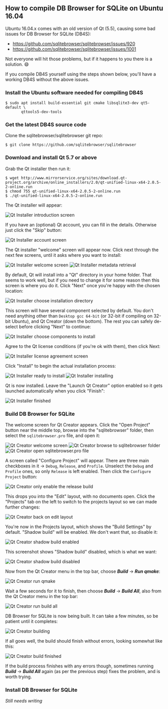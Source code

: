 ## How to compile DB Browser for SQLite on Ubuntu 16.04

Ubuntu 16.04.x comes with an old version of Qt (5.5), causing some bad issues for DB Browser for SQLite (DB4S):

* https://github.com/sqlitebrowser/sqlitebrowser/issues/920
* https://github.com/sqlitebrowser/sqlitebrowser/issues/1001

Not everyone will hit those problems, but if it happens to you there is a solution. :smile:

If you compile DB4S yourself using the steps shown below, you'll have a working DB4S without the above issues.

### Install the Ubuntu software needed for compiling DB4S

    $ sudo apt install build-essential git cmake libsqlite3-dev qt5-default \
           qttools5-dev-tools


### Get the latest DB4S source code

Clone the sqlitebrowser/sqlitebrowser git repo:

    $ git clone https://github.com/sqlitebrowser/sqlitebrowser


### Download and install Qt 5.7 or above

Grab the Qt installer then run it:

```
$ wget http://www.mirrorservice.org/sites/download.qt-project.org/archive/online_installers/2.0/qt-unified-linux-x64-2.0.5-2-online.run
$ chmod 755 qt-unified-linux-x64-2.0.5-2-online.run
$ ./qt-unified-linux-x64-2.0.5-2-online.run
```

The Qt installer will appear:

![Qt Installer introduction screen](https://github.com/sqlitebrowser/db4s-screenshots/raw/master/wiki/ubuntu_16.04/00_qt_installer_intro_screen.png)

If you have an (optional) Qt account, you can fill in the details.  Otherwise just click the "Skip" button:

![Qt Installer account screen](https://github.com/sqlitebrowser/db4s-screenshots/raw/master/wiki/ubuntu_16.04/01_qt_installer_account_screen.png)

The Qt installer "welcome" screen will appear now.  Click next through the next few screens, until it asks where you want to install:

![Qt Installer welcome screen](https://github.com/sqlitebrowser/db4s-screenshots/raw/master/wiki/ubuntu_16.04/02_qt_installer_welcome_screen.png)
![Qt Installer metadata retrieval](https://github.com/sqlitebrowser/db4s-screenshots/raw/master/wiki/ubuntu_16.04/03_qt_installer_metadata_retrieval.png)

By default, Qt will install into a "Qt" directory in your home folder.  That seems to work well, but if you need to change it for some reason then this screen is where you do it.  Click "Next" once you're happy with the chosen location:

![Qt Installer choose installation directory](https://github.com/sqlitebrowser/db4s-screenshots/raw/master/wiki/ubuntu_16.04/04_qt_installer_choose_install_dir.png)

This screen will have several component selected by default.  You don't need anything other than `Desktop gcc 64-bit` (or 32-bit if compiling on 32-bit Ubuntu), and Qt Creator (down the bottom).  The rest you can safely de-select before clicking "Next" to continue:

![Qt Installer choose components to install](https://github.com/sqlitebrowser/db4s-screenshots/raw/master/wiki/ubuntu_16.04/05_qt_installer_choose_components.png)

Agree to the Qt license conditions (if you're ok with them), then click Next:

![Qt Installer license agreement screen](https://github.com/sqlitebrowser/db4s-screenshots/raw/master/wiki/ubuntu_16.04/06_qt_installer_license_agreement.png)

Click "Install" to begin the actual installation process:

![Qt Installer ready to install](https://github.com/sqlitebrowser/db4s-screenshots/raw/master/wiki/ubuntu_16.04/07_qt_installer_ready.png)
![Qt Installer installing](https://github.com/sqlitebrowser/db4s-screenshots/raw/master/wiki/ubuntu_16.04/08_qt_installer_installing.png)

Qt is now installed.  Leave the "Launch Qt Creator" option enabled so it gets launched automatically when you click "Finish":

![Qt Installer finished](https://github.com/sqlitebrowser/db4s-screenshots/raw/master/wiki/ubuntu_16.04/09_qt_installer_finished.png)


### Build DB Browser for SQLite

The welcome screen for Qt Creator appears.  Click the "Open Project" button near the middle top, browse into the "sqlitebrowser" folder, then select the `sqlitebrowser.pro` file, and open it:

![Qt Creator welcome screen](https://github.com/sqlitebrowser/db4s-screenshots/raw/master/wiki/ubuntu_16.04/10_qt_creator_welcome_screen.png)
![Qt Creator browse to sqlitebrowser folder](https://github.com/sqlitebrowser/db4s-screenshots/raw/master/wiki/ubuntu_16.04/11_qt_creator_open_sqlitebrowser_dir.png)
![Qt Creator open sqlitebrowser.pro file](https://github.com/sqlitebrowser/db4s-screenshots/raw/master/wiki/ubuntu_16.04/12_qt_creator_open_sqlitebrowser_project_file.png)

A screen called "Configure Project" will appear.  There are three main checkboxes in it → `Debug`, `Release`, and `Profile`.  Unselect the `Debug` and `Profile` ones, so only `Release` is left enabled.  Then click the `Configure Project` button:

![Qt Creator only enable the release build](https://github.com/sqlitebrowser/db4s-screenshots/raw/master/wiki/ubuntu_16.04/13_qt_creator_select_release_build.png)

This drops you into the "Edit" layout, with no documents open.  Click the "Projects" tab on the left to switch to the projects layout so we can made further changes:

![Qt Creator back on edit layout](https://github.com/sqlitebrowser/db4s-screenshots/raw/master/wiki/ubuntu_16.04/14_qt_creator_edit_layout.png)

You're now in the Projects layout, which shows the "Build Settings" by default.  "Shadow build" will be enabled.  We don't want that, so disable it:

![Qt Creator shadow build enabled](https://github.com/sqlitebrowser/db4s-screenshots/raw/master/wiki/ubuntu_16.04/15_qt_creator_shadow_build_enabled.png)

This screenshot shows "Shadow build" disabled, which is what we want:

![Qt Creator shadow build disabled](https://github.com/sqlitebrowser/db4s-screenshots/raw/master/wiki/ubuntu_16.04/16_qt_creator_shadow_build_disabled.png)

Now from the Qt Creator menu in the top bar, choose ***Build*** → ***Run qmake***:

![Qt Creator run qmake](https://github.com/sqlitebrowser/db4s-screenshots/raw/master/wiki/ubuntu_16.04/17_qt_creator_run_qmake.png)

Wait a few seconds for it to finish, then choose ***Build*** → ***Build All***, also from the Qt Creator menu in the top bar:

![Qt Creator run build all](https://github.com/sqlitebrowser/db4s-screenshots/raw/master/wiki/ubuntu_16.04/18_qt_creator_run_build_all.png)

DB Browser for SQLite is now being built.  It can take a few minutes, so be patient until it completes:

![Qt Creator building](https://github.com/sqlitebrowser/db4s-screenshots/raw/master/wiki/ubuntu_16.04/19_qt_creator_building.png)

If all goes well, the build should finish without errors, looking somewhat like this:

![Qt Creator build finished](https://github.com/sqlitebrowser/db4s-screenshots/raw/master/wiki/ubuntu_16.04/20_qt_creator_build_complete.png)

If the build process finishes with any errors though, sometimes running ***Build*** → ***Build All*** again (as per the previous step) fixes the problem, and is worth trying.

### Install DB Browser for SQLite

*Still needs writing*